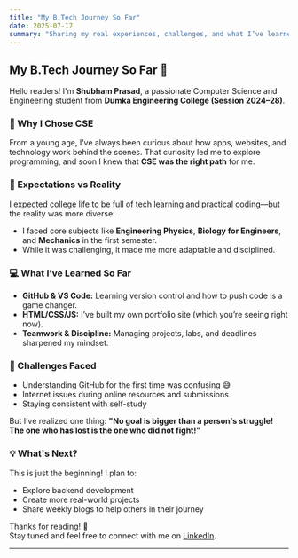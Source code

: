 ```yaml
---
title: "My B.Tech Journey So Far"
date: 2025-07-17
summary: "Sharing my real experiences, challenges, and what I’ve learned so far as a CSE student at Dumka Engineering College."
---
```


## My B.Tech Journey So Far 🚀

Hello readers! I'm **Shubham Prasad**, a passionate Computer Science and Engineering student from **Dumka Engineering College (Session 2024–28)**.

### 📌 Why I Chose CSE

From a young age, I’ve always been curious about how apps, websites, and technology work behind the scenes. That curiosity led me to explore programming, and soon I knew that **CSE was the right path** for me.

### 🎯 Expectations vs Reality

I expected college life to be full of tech learning and practical coding—but the reality was more diverse:
- I faced core subjects like **Engineering Physics**, **Biology for Engineers**, and **Mechanics** in the first semester.
- While it was challenging, it made me more adaptable and disciplined.

### 💻 What I’ve Learned So Far

- **GitHub & VS Code:** Learning version control and how to push code is a game changer.
- **HTML/CSS/JS:** I’ve built my own portfolio site (which you’re seeing right now).
- **Teamwork & Discipline:** Managing projects, labs, and deadlines sharpened my mindset.

### 🚧 Challenges Faced

- Understanding GitHub for the first time was confusing 😅
- Internet issues during online resources and submissions
- Staying consistent with self-study

But I’ve realized one thing: **"No goal is bigger than a person's struggle! The one who has lost is the one who did not fight!"**

### 💡 What's Next?

This is just the beginning! I plan to:
- Explore backend development
- Create more real-world projects
- Share weekly blogs to help others in their journey

Thanks for reading! 💙  
Stay tuned and feel free to connect with me on [LinkedIn](https://www.linkedin.com/in/shubhamprasadg).

---

